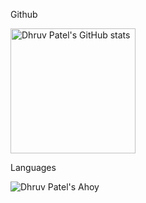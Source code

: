 Github

<img height="200;" src="https://github-readme-stats.vercel.app/api?username=dhruvpatel1205&show_icons=true&theme=transparent&count_private==true&bg_color=00000000" alt="Dhruv Patel's GitHub stats"/>
<!-- <img height="200;" src="https://github-readme-streak-stats.herokuapp.com/?user=curiosdevcookie&" alt="curiosdevcookie" /> -->


Languages

<img src="https://github-readme-stats.vercel.app/api/top-langs?username=dhruvpatel1205&show_icons=true&locale=en&layout=compact" alt="Dhruv Patel's Ahoy" />


